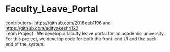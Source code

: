 # Faculty_Leave_Portal
contributors- https://github.com/2018eeb1196  and https://github.com/adityakeshri123 <br/>
Team Project : 
We develop a faculty leave portal for an academic university. For this project, we develop code for both the front-end UI and the back-end of the system.


